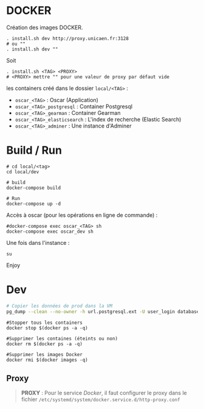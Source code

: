 # DOCKER

Création des images DOCKER.

```shell
. install.sh dev http://proxy.unicaen.fr:3128
# ou ""
. install.sh dev ""
```

Soit

```shell
. install.sh <TAG> <PROXY>
# <PROXY> mettre "" pour une valeur de proxy par défaut vide
```

les containers créé dans le dossier `local/<TAG>` :

 - `oscar_<TAG>` : Oscar (Application)
 - `oscar_<TAG>_postgresql` : Container Postgresql
 - `oscar_<TAG>_gearman` : Container Gearman
 - `oscar_<TAG>_elasticsearch` : L'index de recherche (Elastic Search)
 - `oscar_<TAG>_adminer` : Une instance d'Adminer

# Build / Run

```shell
# cd local/<tag>
cd local/dev

# build
docker-compose build

# Run
docker-compose up -d
```

Accès à oscar (pour les opérations en ligne de commande) : 

```shell
#docker-compose exec oscar_<TAG> sh
docker-compose exec oscar_dev sh
```

Une fois dans l'instance : 

```
su
```

Enjoy

# Dev

```bash
# Copier les données de prod dans la VM
pg_dump --clean --no-owner -h url.postgresql.ext -U user_login database > local/dev/postgresql/install-oscar.sql
```

```shell
#Stopper tous les containers
docker stop $(docker ps -a -q)
```

```shell
#Supprimer les containes (éteints ou non)
docker rm $(docker ps -a -q)
```

```shell
#Supprimer les images Docker
docker rmi $(docker images -q)
```

## Proxy

> **PROXY** :
> Pour le service *Docker*, il faut configurer le proxy dans le fichier `/etc/systemd/system/docker.service.d/http-proxy.conf`


